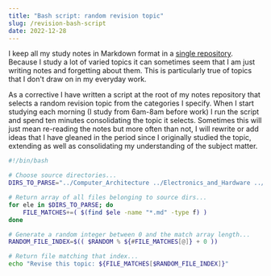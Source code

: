 ```yaml
---
title: "Bash script: random revision topic"
slug: /revision-bash-script
date: 2022-12-28
---
```


I keep all my study notes in Markdown format in a [single repository]('https://github.com/thomasabishop/computer_science'). Because I study a lot of varied topics it can sometimes seem that I am just writing notes and forgetting about them. This is particularly true of topics that I don't draw on in my everyday work.

As a corrective I have written a script at the root of my notes repository that selects a random revision topic from the categories I specify. When I start studying each morning (I study from 6am-8am before work) I run the script and spend ten minutes consolidating the topic it selects. Sometimes this will just mean re-reading the notes but more often than not, I will rewrite or add ideas that I have gleaned in the period since I originally studied the topic, extending as well as consolidating my understanding of the subject matter.

```bash
#!/bin/bash

# Choose source directories...
DIRS_TO_PARSE="../Computer_Architecture ../Electronics_and_Hardware ../Operating_Systems ../Programming_Languages/Shell ../Logic"

# Return array of all files belonging to source dirs...
for ele in $DIRS_TO_PARSE; do
    FILE_MATCHES+=( $(find $ele -name "*.md" -type f) )
done

# Generate a random integer between 0 and the match array length...
RANDOM_FILE_INDEX=$(( $RANDOM % ${#FILE_MATCHES[@]} + 0 ))

# Return file matching that index...
echo "Revise this topic: ${FILE_MATCHES[$RANDOM_FILE_INDEX]}"
```
